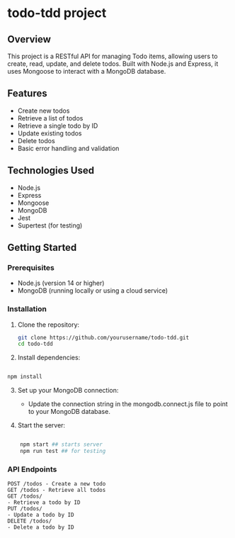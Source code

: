 # todo-tdd project

## Overview

This project is a RESTful API for managing Todo items, allowing users to create, read, update, and delete todos.
Built with Node.js and Express, it uses Mongoose to interact with a MongoDB database.

## Features

- Create new todos
- Retrieve a list of todos
- Retrieve a single todo by ID
- Update existing todos
- Delete todos
- Basic error handling and validation

## Technologies Used

- Node.js
- Express
- Mongoose
- MongoDB
- Jest
- Supertest (for testing)

## Getting Started

### Prerequisites

- Node.js (version 14 or higher)
- MongoDB (running locally or using a cloud service)

### Installation

1. Clone the repository:
   ```bash
   git clone https://github.com/yourusername/todo-tdd.git
   cd todo-tdd

2. Install dependencies:

```bash

npm install
```
3. Set up your MongoDB connection:

   - Update the connection string in the mongodb.connect.js file to point to your MongoDB database.

4. Start the server:

```bash

    npm start ## starts server
    npm run test ## for testing
```
### API Endpoints

    POST /todos - Create a new todo
    GET /todos - Retrieve all todos
    GET /todos/
    - Retrieve a todo by ID
    PUT /todos/
    - Update a todo by ID
    DELETE /todos/
    - Delete a todo by ID




